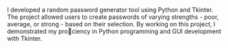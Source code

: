 I developed a random password generator tool using Python and Tkinter. The project allowed users to create passwords of varying strengths - poor, average, or strong - based on their selection. By working on this project, I demonstrated my prociency in Python programming and GUI development with Tkinter.
